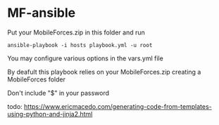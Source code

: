 # MF-ansible

Put your MobileForces.zip in this folder and run
```
ansible-playbook -i hosts playbook.yml -u root
```
You may configure various options in the vars.yml file

By deafult this playbook relies on your MobileForces.zip creating a MobileForces folder

Don't include "$" in your password


todo: https://www.ericmacedo.com/generating-code-from-templates-using-python-and-jinja2.html